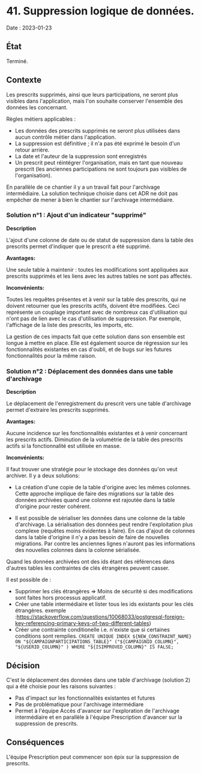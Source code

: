 # 41. Suppression logique de données.

Date : 2023-01-23

## État

Terminé.

## Contexte

Les prescrits supprimés, ainsi que leurs participations, ne seront plus visibles dans l'application, mais l'on souhaite
conserver
l'ensemble des données les concernant.

Règles métiers applicables :

- Les données des prescrits supprimés ne seront plus utilisées dans aucun contrôle métier dans l'application.
- La suppression est définitive ; il n'a pas été exprimé le besoin d'un retour arrière.
- La date et l'auteur de la suppression sont enregistrés
- Un prescrit peut réintégrer l'organisation, mais en tant que nouveau prescrit (les anciennes participations ne sont
  toujours pas visibles de l'organisation).

En parallèle de ce chantier il y a un travail fait pour l'archivage intermédiaire. La solution technique choisie dans
cet ADR ne doit pas empêcher de mener à bien le chantier sur l'archivage intermédiaire.

### Solution n°1 : Ajout d'un indicateur "supprimé"

**Description**

L'ajout d'une colonne de date ou de statut de suppression dans la table des prescrits permet d'indiquer que le prescrit
a été supprimé.

**Avantages:**

Une seule table à maintenir : toutes les modifications sont appliquées aux prescrits supprimés et les liens avec les
autres tables ne sont pas affectés.

**Inconvénients:**

Toutes les requêtes présentes et à venir sur la table des prescrits, qui ne doivent retourner que les prescrits actifs,
doivent être modifiées.
Ceci représente un couplage important avec de nombreux cas d'utilisation qui n'ont pas de lien avec le cas d'utilisation
de suppression.
Par exemple, l'affichage de la liste des prescrits, les imports, etc.

La gestion de ces impacts fait que cette solution dans son ensemble est longue à mettre en place.
Elle est également source de régression sur les fonctionnalités existantes en cas d'oubli, et de bugs sur les futures
fonctionnalités pour la même raison.

### Solution n°2 : Déplacement des données dans une table d'archivage

**Description**

Le déplacement de l'enregistrement du prescrit vers une table d'archivage permet d'extraire les prescrits supprimés.

**Avantages:**

Aucune incidence sur les fonctionnalités existantes et à venir concernant les prescrits actifs.
Diminution de la volumétrie de la table des prescrits actifs si la fonctionnalité est utilisée en masse.

**Inconvénients:**

Il faut trouver une stratégie pour le stockage des données qu'on veut archiver.
Il y a deux solutions:

- La création d'une copie de la table d'origine avec les mêmes colonnes. Cette approche implique de faire des migrations
  sur
  la table des données archivées quand une colonne est rajoutée dans la table d'origine pour rester cohérent.

- Il est possible de sérialiser les données dans une colonne de la table d'archivage. La sérialisation des données peut
  rendre
  l'exploitation plus complexe (requêtes moins évidentes à faire). En cas d'ajout de colonnes dans la table d'origine il
  n'y a pas besoin de faire de nouvelles migrations. Par contre les anciennes lignes n'auront pas les informations des
  nouvelles colonnes dans la colonne sérialisée.

Quand les données archivées ont des ids étant des références dans d'autres tables les contraintes de clés
étrangères peuvent casser.

Il est possible de :

- Supprimer les clés étrangères => Moins de sécurité si des modifications sont faites hors processus applicatif.
- Créer une table intermédiaire et lister tous les ids existants pour les clés étrangères.
  exemple :https://stackoverflow.com/questions/10068033/postgresql-foreign-key-referencing-primary-keys-of-two-different-tables)
- Créer une contrainte conditionelle i.e. n'existe que si certaines conditions sont remplies.
  `CREATE UNIQUE INDEX ${NEW_CONSTRAINT_NAME} ON "${CAMPAIGNPARTICIPATIONS_TABLE}" ("${CAMPAIGNID_COLUMN}", "${USERID_COLUMN}" ) WHERE "${ISIMPROVED_COLUMN}" IS FALSE;`

## Décision

C'est le déplacement des données dans une table d'archivage (solution 2) qui a été choisie pour les raisons suivantes :
- Pas d'impact sur les fonctionnalités existantes et futures
- Pas de problématique pour l'archivage intermédiare
- Permet à l'équipe Accès d'avancer sur l'exploration de l'archivage intermédiaire et en parallèle à l'équipe
Prescription d'avancer sur la suppression de prescrits. 

## Conséquences

L'équipe Prescription peut commencer son épix sur la suppression de prescrits.
